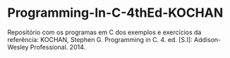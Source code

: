 # Programming-In-C-4thEd-KOCHAN
Repositório com os programas  em C dos exemplos e exercícios da referência: KOCHAN, Stephen G. Programming in C. 4. ed. [S.I]: Addison-Wesley Professional. 2014.
